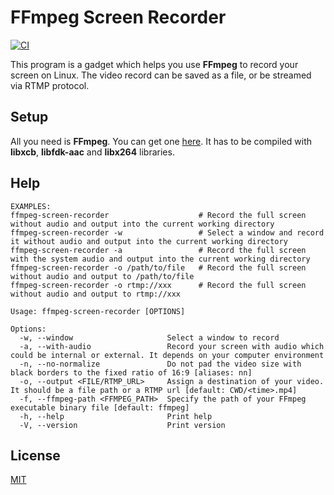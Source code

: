 FFmpeg Screen Recorder
====================

[![CI](https://github.com/magiclen/FFmpeg-Screen-Recorder/actions/workflows/ci.yml/badge.svg)](https://github.com/magiclen/FFmpeg-Screen-Recorder/actions/workflows/ci.yml)

This program is a gadget which helps you use **FFmpeg** to record your screen on Linux. The video record can be saved as a file, or be streamed via RTMP protocol.

## Setup

All you need is **FFmpeg**. You can get one [here](https://ffmpeg.org/). It has to be compiled with **libxcb**, **libfdk-aac** and **libx264** libraries.

## Help

```
EXAMPLES:
ffmpeg-screen-recorder                    # Record the full screen without audio and output into the current working directory
ffmpeg-screen-recorder -w                 # Select a window and record it without audio and output into the current working directory
ffmpeg-screen-recorder -a                 # Record the full screen with the system audio and output into the current working directory
ffmpeg-screen-recorder -o /path/to/file   # Record the full screen without audio and output to /path/to/file
ffmpeg-screen-recorder -o rtmp://xxx      # Record the full screen without audio and output to rtmp://xxx

Usage: ffmpeg-screen-recorder [OPTIONS]

Options:
  -w, --window                     Select a window to record
  -a, --with-audio                 Record your screen with audio which could be internal or external. It depends on your computer environment
  -n, --no-normalize               Do not pad the video size with black borders to the fixed ratio of 16:9 [aliases: nn]
  -o, --output <FILE/RTMP_URL>     Assign a destination of your video. It should be a file path or a RTMP url [default: CWD/<time>.mp4]
  -f, --ffmpeg-path <FFMPEG_PATH>  Specify the path of your FFmpeg executable binary file [default: ffmpeg]
  -h, --help                       Print help
  -V, --version                    Print version
```

## License

[MIT](LICENSE)